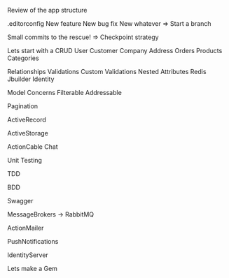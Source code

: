 Review of the app structure

.editorconfig
New feature
New bug fix
New whatever
    => Start a branch

Small commits to the rescue!
    => Checkpoint strategy

Lets start with a CRUD
    User
    Customer
    Company
    Address
    Orders
    Products
    Categories

Relationships
Validations
Custom Validations
Nested Attributes
Redis
Jbuilder
Identity

Model Concerns
    Filterable
    Addressable

Pagination

ActiveRecord

ActiveStorage

ActionCable
    Chat

Unit Testing

TDD

BDD

Swagger

MessageBrokers -> RabbitMQ

ActionMailer

PushNotifications

IdentityServer

Lets make a Gem